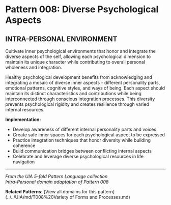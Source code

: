 # Pattern 008: Diverse Psychological Aspects

## INTRA-PERSONAL ENVIRONMENT

Cultivate inner psychological environments that honor and integrate the diverse aspects of the self, allowing each psychological dimension to maintain its unique character while contributing to overall personal wholeness and integration.

Healthy psychological development benefits from acknowledging and integrating a mosaic of diverse inner aspects - different personality parts, emotional patterns, cognitive styles, and ways of being. Each aspect should maintain its distinct characteristics and contributions while being interconnected through conscious integration processes. This diversity prevents psychological rigidity and creates resilience through varied internal resources.

**Implementation:**
- Develop awareness of different internal personality parts and voices
- Create safe inner spaces for each psychological aspect to be expressed
- Practice integration techniques that honor diversity while building coherence
- Build communication bridges between conflicting internal aspects  
- Celebrate and leverage diverse psychological resources in life navigation

---

*From the UIA 5-fold Pattern Language collection*  
*Intra-Personal domain adaptation of Pattern 008*

**Related Patterns**: [View all domains for this pattern](../../UIA/md/T008%20Variety of Forms and Processes.md)